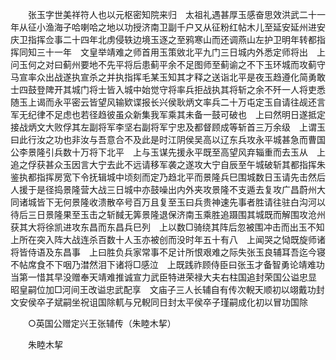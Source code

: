 <!-- { "loadSidebar": true } -->
　　张玉字世美祥符人也以元枢密知院来归　太祖礼遇甚厚玉感奋思效洪武二十一年从征小渔海子哈喇哈之地以功授济南卫副千户又从征粉红帖木儿至延安延州进安庆卫指挥佥事二十四年北虏侵轶边境玉逐之至鸦寒山而还调燕山左护卫明年转都指挥同知三十一年　文皇举靖难之师首用玉策敓北平九门三日城内外悉定师将出　上问玉何之对曰蓟州要地不先平将后患蓟平余不足图师至蓟谕之不下玉环城而攻蓟守马宣率众出战遂执宣杀之并执指挥毛某玉知其才释之送诣北平是夜玉趋遵化简勇敢士四鼓登陴开其城门将士皆入城中始觉守将率兵拒战执其将斩之余不歼一人将吏悉随玉上谒而永平密云皆望风输欵谍报长兴侯耿炳文率兵二十万屯定玉自请往觇还言军无纪律不足虑也若径趋彼虽众新集我军乘其未备一鼓可破也　上曰然明日遂抵定接战炳文大败俘其左副将军李坚右副将军宁忠及都督顾成等斩首三万余级　上谓玉曰此行汝之功也非汝与吾意合不及此是时江阴侯吴高以辽东兵攻永平城甚急而曹国公李景隆引兵数十万将下北平　上与玉谋先援永平既至高望风弃辎重而去玉从　上追之俘获甚众玉因言大宁去此不远请移军袭之遂攻大宁自辰至午城破斩其都指挥朱鉴执都指挥房宽下令抚辑城中顷刻而定乃趋北平而景隆兵巳围城数日玉请先击然后人援于是径捣景隆营大战三日城中亦鼓噪出内外夹攻景隆不支遁去复攻广昌蔚州大同诸城皆下无何景隆收溃散卒号百万且复至玉曰兵贵神速先事者胜请往驻白沟河以待后三日景隆果至玉击之斩馘无筭景隆退保济南玉乘胜追蹑围其城既而解围攻沧州获其大将徐凯进攻东昌而东昌兵巳列　上以数□骑绕其阵后忽被围冲击而出玉不知　上所在突入阵大战连杀百数十人玉亦被创而没时年五十有八　上闻哭之恸既旋师诸将皆侍语及东昌事　上曰胜负兵家常事不足计所恨艰难之际失张玉良辅耳吾迄今寝不帖席食不下咽乃澘然泪下诸将□感泣　上既践祚顾侍臣曰张玉才备智勇论靖难功当第一惜其早没赠奉天靖难推诚宣力武臣特进荣禄大夫右柱国追封荣国公谥忠显　昭皇嗣位加□河间王改谥忠武配享　文庙子三人长辅自有传次輗天顺初以翊戴功封文安侯卒子斌嗣坐祝诅国除軏与兄輗同日封太平侯卒子瑾嗣成化初以冒功国除 

　　○英国公赠定兴王张辅传（朱睦木挈） 

　　朱睦木挈 
